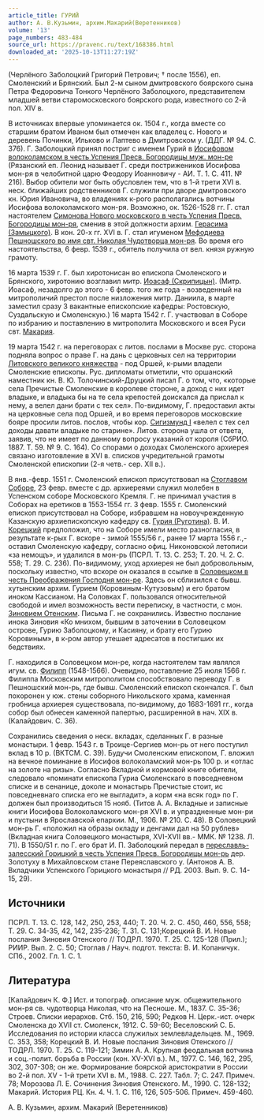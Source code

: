 ```yaml
---
article_title: ГУРИЙ
author: А. В.Кузьмин, архим.Макарий(Веретенников)
volume: '13'
page_numbers: 483-484
source_url: https://pravenc.ru/text/168386.html
downloaded_at: '2025-10-13T11:27:19Z'
---
```


(Черлёного Заболоцкий Григорий Петрович; † после 1556), еп. Смоленский и Брянский. Был 2-м сыном дмитровского боярского сына Петра Федоровича Тонкого Черлёного Заболоцкого, представителем младшей ветви старомосковского боярского рода, известного со 2-й пол. XIV в.

В источниках впервые упоминается ок. 1504 г., когда вместе со старшим братом Иваном был отмечен как владелец с. Нового и деревень Починки, Ильково и Лаптево в Дмитровском у. (ДДГ. № 94. С. 376). Г. Заболоцкий принял постриг с именем Гурий в [Иосифовом волоколамском в честь Успения Пресв. Богородицы муж. мон-ре](<https://pravenc.ru/text/Иосифовом волоколамском в честь Успения Пресв  Богородицы муж  мон-ре.html>) (Рязанский еп. Леонид называет Г. среди пострижеников Иосифова мон-ря в челобитной царю Феодору Иоанновичу - АИ. Т. 1. С. 411. № 216). Выбор обители мог быть обусловлен тем, что в 1-й трети XVI в. неск. ближайших родственников Г. служили при дворе дмитровского кн. Юрия Ивановича, во владениях к-рого располагались вотчины Иосифова волоколамского мон-ря. Возможно, ок. 1526-1528 гг. Г. стал настоятелем [Симонова Нового московского в честь Успения Пресв. Богородицы мон-ря](<https://pravenc.ru/text/Симонова Нового московского в честь Успения Пресв  Богородицы мон-ря.html>), сменив в этой должности архим. [Герасима (Замыцкого)](<https://pravenc.ru/text/Герасима (Замыцкого).html>). В кон. 20-х гг. XVI в. Г. стал игуменом [Мефодиева Пешношского во имя свт. Николая Чудотворца мон-ря](<https://pravenc.ru/text/Мефодиева Пешношского во имя свт  Николая Чудотворца мон-ря.html>). Во время его настоятельства, 6 февр. 1539 г., обитель получила от вел. князя ружную грамоту.

16 марта 1539 г. Г. был хиротонисан во епископа Смоленского и Брянского, хиротонию возглавил митр. [Иоасаф (Скрипицын)](<https://pravenc.ru/text/Иоасаф (Скрипицын).html>). (Митр. Иоасаф, незадолго до этого - 6 февр. того же года - возведенный на митрополичий престол после низложения митр. Даниила, в марте заместил сразу 3 вакантные епископские кафедры: Ростовскую, Суздальскую и Смоленскую.) 16 марта 1542 г. Г. участвовал в Соборе по избранию и поставлению в митрополита Московского и всея Руси свт. [Макария](https://pravenc.ru/text/Макарий.html).

19 марта 1542 г. на переговорах с литов. послами в Москве рус. сторона подняла вопрос о праве Г. на дань с церковных сел на территории [Литовского великого княжества](<https://pravenc.ru/text/Литовского великого княжества.html>) - под Оршей, к-рыми владели Смоленские епископы. Рус. дипломаты отметили, что оршанский наместник кн. В. Ю. Толочинский-Друцкий писал Г. о том, что, «которые села Пречистые Смоленские в королеве стороне, а доход с них идет владыке, и владыка бы на те села крепостей доискался да прислал к нему, а велел дани брати с тех сел». По-видимому, Г. предоставил акты на церковные села под Оршей, и во время переговоров московские бояре просили литов. послов, чтобы кор. [Сигизмунд I](<https://pravenc.ru/text/Сигизмунд I.html>) «велел с тех сел доходы давати владыке по старине». Литов. сторона ушла от ответа, заявив, что не имеет по данному вопросу указаний от короля (СбРИО. 1887. Т. 59. № 9. С. 164). Со спорами о доходах Смоленского архиерея связано изготовление в XVI в. списков учредительной грамоты Смоленской епископии (2-я четв.- сер. XII в.).

В янв.-февр. 1551 г. Смоленский епископ присутствовал на [Стоглавом Соборе](<https://pravenc.ru/text/Стоглавом Соборе.html>), 23 февр. вместе с др. архиереями служил молебен в Успенском соборе Московского Кремля. Г. не принимал участия в Соборах на еретиков в 1553-1554 гг. 3 февр. 1555 г. Смоленский епископ присутствовал на Соборе, избравшем на новоучрежденную Казанскую архиепископскую кафедру св. [Гурия (Руготина)](<https://pravenc.ru/text/Гурия (Руготина).html>). В. И. [Корецкий](https://pravenc.ru/text/Корецкий.html) предположил, что на Соборе имели место разногласия, в результате к-рых Г. вскоре - зимой 1555/56 г., ранее 17 марта 1556 г.,- оставил Смоленскую кафедру, согласно офиц. Никоновской летописи «за немощъ», и удалился в мон-рь (ПСРЛ. Т. 13. С. 253; Т. 20. Ч. 2. С. 558; Т. 29. С. 236). По-видимому, уход архиерея не был добровольным, поскольку известно, что вскоре он оказался в ссылке в [Соловецком в честь Преображения Господня мон-ре](<https://pravenc.ru/text/Соловецком в честь Преображения Господня мон-ре.html>). Здесь он сблизился с бывш. хутынским архим. Гурием (Коровиным-Кутузовым) и его братом иноком Кассианом. На Соловках Г. пользовался относительной свободой и имел возможность вести переписку, в частности, с мон. [Зиновием Отенским](<https://pravenc.ru/text/Зиновием Отенским.html>). Письма Г. не сохранились. Известно послание инока Зиновия «Ко мнихом, бывшим в заточении в Соловецком острове, Гурию Заболоцкому, и Касияну, и брату его Гурию Коровиным», в к-ром автор утешает адресатов в постигших их бедствиях.

Г. находился в Соловецком мон-ре, когда настоятелем там являлся игум. св. [Филипп](https://pravenc.ru/text/Филипп.html) (1548-1566). Очевидно, поставление 25 июля 1566 г. Филиппа Московским митрополитом способствовало переводу Г. в Пешношский мон-рь, где бывш. Смоленский епископ скончался. Г. был похоронен у юж. стены соборного Никольского храма, каменная гробница архиерея существовала, по-видимому, до 1683-1691 гг., когда собор был обнесен каменной папертью, расширенной в нач. XIX в. (Калайдович. С. 36).

Сохранились сведения о неск. вкладах, сделанных Г. в разные монастыри. 1 февр. 1543 г. в Троице-Сергиев мон-рь от него поступил вклад в 10 р. (ВКТСМ. С. 39). Будучи Смоленским епископом, Г. вложил на вечное поминание в Иосифов волоколамский мон-рь 100 р. и «отлас на золоте на ризы». Согласно Вкладной и кормовой книге обители, следовало «поминати епископа Гуриа Смоленскаго в повседневном списке и в сенанице, доколе и монастырь Пречистые стоит, ис повседневнаго списка его не выгладит», а корм «на всяк год» по Г. должен был производиться 15 нояб. (Титов А. А. Вкладные и записные книги Иосифова Волоколамского мон-ря XVI в. и упраздненные мон-ри и пустыни в Ярославской епархии. М., 1906. № 210. С. 48). В Соловецкий мон-рь Г. «положил на образы окладу и денгами дал на 50 рублев» (Вкладная книга Соловецкого монастыря, XVI-XVII вв.- ММК. № 1238. Л. 71). В 1550/51 г. по Г. его брат И. П. Заболоцкий передал в [переславль-залесский Горицкий в честь Успения Пресв. Богородицы мон-рь](<https://pravenc.ru/text/переславль-залесский Горицкий в честь Успения Пресв  Богородицы мон-рь.html>) дер. Золотуху в Михайловском стане Переяславского у. (Антонов А. В. Вкладчики Успенского Горицкого монастыря // РД. 2003. Вып. 9. С. 14-15, 29).

## Источники

ПСРЛ. Т. 13. С. 128, 142, 250, 253, 440; Т. 20. Ч. 2. С. 450, 460, 556, 558; Т. 29. С. 34-35, 42, 142, 235-236; Т. 31. С. 131;Корецкий В. И. Новые послания Зиновия Отенского // ТОДРЛ. 1970. Т. 25. С. 125-128 (Прил.); РИИР. Вып. 2. С. 50; Стоглав / Науч. подгот. текста: В. И. Копаничук. СПб., 2002. Гл. 1. С. 1.

## Литература

[Калайдович К. Ф.] Ист. и топограф. описание муж. общежительного мон-ря св. чудотворца Николая, что на Песноше. М., 1837. С. 35-36; Строев. Списки иерархов. Стб. 150, 216, 590; Редков Н. Церк.-ист. очерк Смоленска до XVII ст. Смоленск, 1912. С. 59-60; Веселовский С. Б. Исследования по истории класса служилых землевладельцев. М., 1969. С. 353, 358; Корецкий В. И. Новые послания Зиновия Отенского // ТОДРЛ. 1970. Т. 25. С. 119-121; Зимин А. А. Крупная феодальная вотчина и соц.-полит. борьба в России (кон. XV-XVI в.). М., 1977. С. 146, 162, 295, 302, 307-308; он же. Формирование боярской аристократии в России во 2-й пол. XV - 1-й трети XVI в. М., 1988. С. 227. Табл. 7; С. 247. Примеч. 78; Морозова Л. Е. Сочинения Зиновия Отенского. М., 1990. С. 128-132; Макарий. История РЦ. Кн. 4. Ч. 1. С. 116, 126, 505-506. Примеч. 459-460.

А. В.  Кузьмин, архим.  Макарий   (Веретенников)
